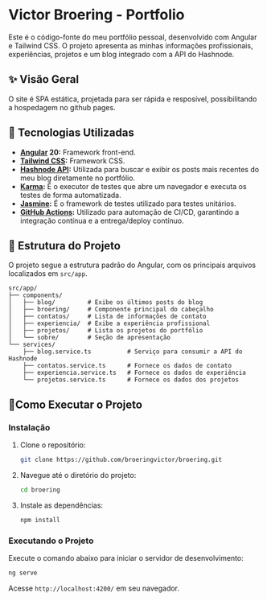 # Victor Broering - Portfolio

Este é o código-fonte do meu portfólio pessoal, desenvolvido com Angular e Tailwind CSS. O projeto apresenta as minhas informações profissionais, experiências, projetos e um blog integrado com a API do Hashnode.

## ✨ Visão Geral

O site é SPA estática, projetada para ser rápida e resposível, possíbilitando a hospedagem no github pages.

## 🚀 Tecnologias Utilizadas

- **[Angular](https://angular.io/) 20:** Framework front-end.
- **[Tailwind CSS](https://tailwindcss.com/):** Framework CSS.
- **[Hashnode API](https://hashnode.com/api):** Utilizada para buscar e exibir os posts mais recentes do meu blog diretamente no portfólio.
- **[Karma](https://karma-runner.github.io/):** É o executor de testes que abre um navegador e executa os testes de forma automatizada.
- **[Jasmine](https://jasmine.github.io/):** É o framework de testes utilizado para testes unitários.
- **[GitHub Actions](https://docs.github.com/en/actions):** Utilizado para automação de CI/CD, garantindo a integração contínua e a entrega/deploy contínuo.


## 📂 Estrutura do Projeto

O projeto segue a estrutura padrão do Angular, com os principais arquivos localizados em `src/app`.

```
src/app/
├── components/
│   ├── blog/         # Exibe os últimos posts do blog
│   ├── broering/     # Componente principal do cabeçalho
│   ├── contatos/     # Lista de informações de contato
│   ├── experiencia/  # Exibe a experiência profissional
│   ├── projetos/     # Lista os projetos do portfólio
│   └── sobre/        # Seção de apresentação
└── services/
    ├── blog.service.ts          # Serviço para consumir a API do Hashnode
    ├── contatos.service.ts      # Fornece os dados de contato
    ├── experiencia.service.ts   # Fornece os dados de experiência
    └── projetos.service.ts      # Fornece os dados dos projetos
```

## 🔌Como Executar o Projeto
### Instalação

1. Clone o repositório:
   ```bash
   git clone https://github.com/broeringvictor/broering.git
   ```
2. Navegue até o diretório do projeto:
   ```bash
   cd broering
   ```
3. Instale as dependências:
   ```bash
   npm install
   ```

### Executando o Projeto

Execute o comando abaixo para iniciar o servidor de desenvolvimento:

```bash
ng serve
```

Acesse `http://localhost:4200/` em seu navegador.
